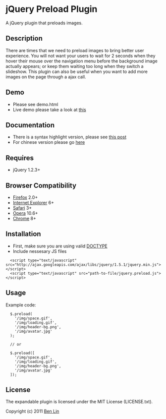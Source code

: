 # jQuery Preload Plugin

A jQuery plugin that preloads images.



## Description

There are times that we need to preload images to bring better user experience. You will not want your users to wait for 2 seconds when they hover their mouse over the navigation menu before the background image actually appears; or keep them waiting too long when they switch a slideshow. This plugin can also be useful when you want to add more images on the page through a ajax call.



## Demo

 - Please see demo.html
 - Live demo please take a look at [this](http://dreamerslab.com/demos/preload-images-with-jquery-preload-plugin)



## Documentation

  - There is a syntax highlight version, please see [this post](http://dreamerslab.com/blog/en/preload-images-with-jquery-preload-plugin/)
  - For chinese version please go [here](http://dreamerslab.com/blog/tw/preload-images-with-jquery-preload-plugin/)



## Requires

  - jQuery 1.2.3+



## Browser Compatibility

  - [Firefox](http://mzl.la/RNaI) 2.0+
  - [Internet Explorer](http://bit.ly/9fMgIQ) 6+
  - [Safari](http://bit.ly/gMhzVR) 3+
  - [Opera](http://bit.ly/fWJzaC) 10.6+
  - [Chrome](http://bit.ly/ePHvYZ) 8+



## Installation

  - First, make sure you are using valid [DOCTYPE](http://bit.ly/hQK1Rk)
  - Include nessesary JS files

<!-- -->

      <script type="text/javascript" src="http://ajax.googleapis.com/ajax/libs/jquery/1.5.1/jquery.min.js"></script>
      <script type="text/javascript" src="path-to-file/jquery.preload.js"></script>



## Usage

Example code:

      $.preload(
        '/img/space.gif',
        '/img/loading.gif',
        '/img/header-bg.png',
        '/img/avatar.jpg'
      );

      // or

      $.preload([
        '/img/space.gif',
        '/img/loading.gif',
        '/img/header-bg.png',
        '/img/avatar.jpg'
      ]);



## License

The expandable plugin is licensed under the MIT License (LICENSE.txt).

Copyright (c) 2011 [Ben Lin](http://dreamerslab.com)
